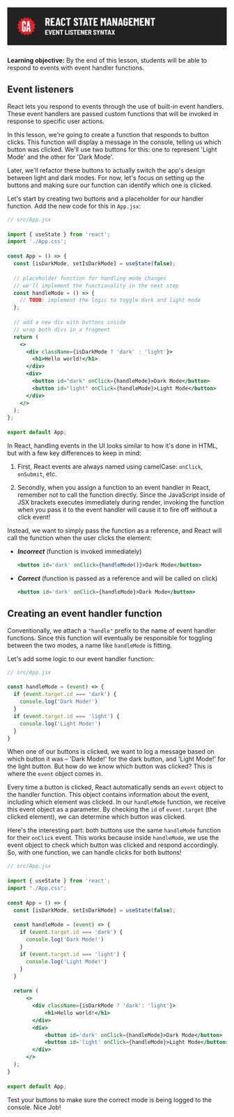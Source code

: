 # ![React State Management - Event Listener Syntax](./assets/hero.png)

**Learning objective:** By the end of this lesson, students will be able to respond to events with event handler functions.

## Event listeners

React lets you respond to events through the use of built-in event handlers. These event handlers are passed custom functions that will be invoked in response to specific user actions.

In this lesson, we're going to create a function that responds to button clicks. This function will display a message in the console, telling us which button was clicked. We'll use two buttons for this: one to represent 'Light Mode' and the other for 'Dark Mode'.

Later, we'll refactor these buttons to actually switch the app's design between light and dark modes. For now, let's focus on setting up the buttons and making sure our function can identify which one is clicked.

Let's start by creating two buttons and a placeholder for our handler function. Add the new code for this in `App.jsx`:

```jsx
// src/App.jsx

import { useState } from 'react';
import './App.css';

const App = () => {
  const [isDarkMode, setIsDarkMode] = useState(false);

  // placeholder function for handling mode changes
  // we'll implement the functionality in the next step
  const handleMode = () => {
    // TODO: implement the logic to toggle dark and light mode
  };

  // add a new div with buttons inside
  // wrap both divs in a fragment
  return (
    <>
      <div className={isDarkMode ? 'dark' : 'light'}>
        <h1>Hello world!</h1>
      </div>
      <div>
        <button id="dark" onClick={handleMode}>Dark Mode</button>
        <button id="light" onClick={handleMode}>Light Mode</button>
      </div>
    </>
  );
};

export default App;
```

In React, handling events in the UI looks similar to how it's done in HTML, but with a few key differences to keep in mind:

1. First, React events are always named using camelCase: `onClick`, `onSubmit`, etc.

2. Secondly, when you assign a function to an event handler in React, remember not to call the function directly. Since the JavaScript inside of JSX brackets executes immediately during render, invoking the function when you pass it to the event handler will cause it to fire off without a click event!

Instead, we want to simply pass the function as a reference, and React will call the function when the user clicks the element:

- ***Incorrect*** (function is invoked immediately)

  ```jsx
  <button id='dark' onClick={handleMode()}>Dark Mode</button>
  ```

- ***Correct*** (function is passed as a reference and will be called on click)

  ```jsx
  <button id='dark' onClick={handleMode}>Dark Mode</button>
  ```

## Creating an event handler function

Conventionally, we attach a `"handle"` prefix to the name of event handler functions. Since this function will eventually be responsible for toggling between the two modes, a name like `handleMode` is fitting.

Let's add some logic to our event handler function:

```jsx
// src/App.jsx

const handleMode = (event) => {
  if (event.target.id === 'dark') {
    console.log('Dark Mode!')
  }
  if (event.target.id === 'light') {
    console.log('Light Mode!')
  }
}
```

When one of our buttons is clicked, we want to log a message based on which button it was – 'Dark Mode!' for the dark button, and 'Light Mode!' for the light button. But how do we know which button was clicked? This is where the `event` object comes in.

Every time a button is clicked, React automatically sends an `event` object to the handler function. This object contains information about the event, including which element was clicked. In our `handleMode` function, we receive this event object as a parameter. By checking the `id` of `event.target` (the clicked element), we can determine which button was clicked.

Here's the interesting part: both buttons use the same `handleMode` function for their `onClick` event. This works because inside `handleMode`, we use the event object to check which button was clicked and respond accordingly. So, with one function, we can handle clicks for both buttons!

```jsx
// src/App.jsx

import { useState } from 'react';
import "./App.css";

const App = () => {
  const [isDarkMode, setIsDarkMode] = useState(false);

  const handleMode = (event) => {
    if (event.target.id === 'dark') {
      console.log('Dark Mode!')
    }
    if (event.target.id === 'light') {
      console.log('Light Mode!')
    }
  }

  return (
      <>
        <div className={isDarkMode ? 'dark': 'light'}>  
            <h1>Hello world!</h1>
        </div>
        <div>
            <button id='dark' onClick={handleMode}>Dark Mode</button>
            <button id='light' onClick={handleMode}>Light Mode</button>
        </div>
      </>
  );
}

export default App;
```

Test your buttons to make sure the correct mode is being logged to the console. Nice Job!
